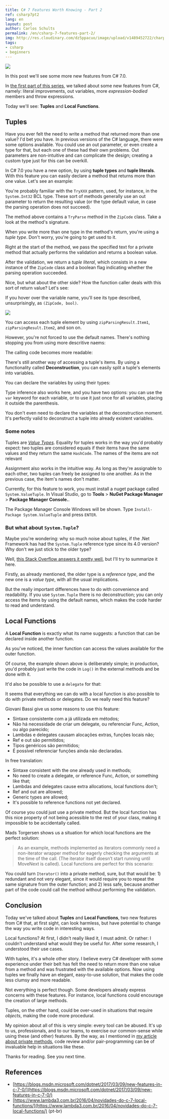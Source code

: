```yaml
---
title: C# 7 Features Worth Knowing - Part 2
ref: csharp7pt2
lang: en
layout: post
author: Carlos Schults
permalink: /en/csharp-7-features-part-2/
img: http://res.cloudinary.com/dz5ppacuo/image/upload/v1489452722/charp7-features-cover_ciekql.jpg
tags:
- csharp
- beginners
---
```


![](http://res.cloudinary.com/dz5ppacuo/image/upload/v1489452722/charp7-features-cover_ciekql.jpg)

In this post we'll see some more new features from C# 7.0.
<!--more-->

In [the first part of this series](http://carlosschults.net/en/csharp-7-features/), we talked about some new features from C#, namely: literal improvements, out variables, more *expression-bodied* members and throw expressions.

Today we'll see: **Tuples** and **Local Functions**.

## Tuples

Have you ever felt the need to write a method that returned more than one value? I'd bet you have. In previous versions of the C# language, there were some options available. You could use an out parameter, or even create a type for that, but each one of these had their own problems. Out parameters are non-intuitive and can complicate the design; creating a custom type just for this can be overkill.

In C# 7.0 you have a new option, by using **tuple types** and **tuple literals**. With this feature you can easily declare a method that returns more than one value. Let's see an example:

<script src="https://gist.github.com/carlosschults/37689aeb84ed4fdff067eab72690a035.js"></script>

You're probably familiar with the `TryXXX` pattern, used, for instance, in the `System.Int32` BCL type. These sort of methods generally use an out parameter to return the resulting value (or the type default value, in case the parsing operation does not succeed).

The method above contains a `TryParse` method in the `ZipCode` class. Take a look at the method's signature.

When you write more than one type in the method's return, you're using a *tuple type*.  Don't worry, you're going to get used to it.

Right at the start of the method, we pass the specified text for a private method that actually performs the validation and returns a boolean value.

After the validation, we return a *tuple literal*, which consists in a new instance of the `ZipCode` class and a boolean flag indicating whether the parsing operation succeeded.

Nice, but what about the other side? How the function caller deals with this sort of return value? Let's see:

<script src="https://gist.github.com/carlosschults/81b46fd01a187d866a41c0a74c8fc430.js"></script>

If you hover over the variable name, you'll see its type described, unsurprisingly, as `(ZipCode, bool)`.

![](http://res.cloudinary.com/dz5ppacuo/image/upload/v1495494940/csharp7-part2-fig1_pnmlx5.png)

You can access each tuple element by using `zipParsingResult.Item1`, `zipParsingResult.Item2`, and son on.

<script src="https://gist.github.com/carlosschults/f4a1cf2fea5808474fb126888c436f55.js"></script>

However, you're not forced to use the default names. There's nothing stopping you from using more descritive naems:

<script src="https://gist.github.com/carlosschults/eb3d649160d4a72a8d94b8ae79eefa2c.js"></script>

The calling code becomes more readable:

<script src="https://gist.github.com/carlosschults/5f5c85d832af66094a68c4a59bdb23d7.js"></script>

There's still another way of accessing a tuple's items. By using a functionality called **Deconstruction**, you can easily split a tuple's elements into variables.

You can declare the variables by using their types:

<script src="https://gist.github.com/carlosschults/cccbc00f7b154bb897c332e4f8ed614c.js"></script>

Type inference also works here, and you have two options: you can use the `var` keyword for each variable, or to use it just once for all variables, placing it outside the parenthesis.

<script src="https://gist.github.com/carlosschults/225e608c7b844df46084b6a7af5b6ac2.js"></script>

You don't even need to declare the variables at the deconstruction moment. It's perfectly valid to deconstruct a tuple into already existent variables.

### Some notes

Tuples are [*Value Types*](http://carlosschults.net/en/value-reference-types-in-csharp//). Equality for tuples works in the way you'd probably expect: two tuples are considered equals if their items have the same values and they return the same `HashCode`. The names of the items are not relevant

<script src="https://gist.github.com/carlosschults/c8200f265b19c59a117d8ad5c347805b.js"></script>

Assignment also works in the intuitive way. As long as they're assignable to each other, two tuples can freely be assigned to one another. As in the previous case, the item's names don't matter.

<script src="https://gist.github.com/carlosschults/feb631d45a4d8b067c502a14eb4730ea.js"></script>

Currently, for this feature to work, you must install a nuget package called `System.ValueTuple`. In Visual Studio, go to **Tools** > **NuGet Package Manager** > **Package Manager Console.**. 

The Package Manager Console Windows will be shown. Type `Install-Package System.ValueTuple` and press `ENTER`.

### But what about `System.Tuple`?

Maybe you're wondering: why so much noise about tuples, if the .Net Framework has had the `System.Tuple` reference type since its 4.0 version? Why don't we just stick to the older type?

Well, [this Stack Overflow answers it pretty well](http://stackoverflow.com/questions/41084411/whats-the-difference-between-system-valuetuple-and-system-tuple), but I'll try to summarize it here.

Firstly, as already mentioned, the older type is a *reference type*, and the new one is a *value type*, with all the usual implications.

But the really important differences have to do with convenience and readability. If you use `System.Tuple` there is no deconstruction; you can only access the items by using the default names, which makes the code harder to read and understand.

## Local Functions

A **Local Function** is exactly what its name suggests: a function that can be declared inside another function.

<script src="https://gist.github.com/carlosschults/0aebfaf7d900d3b47a2d142a676dbb01.js"></script>

As you've noticed, the inner function can access the values available for the outer function.

Of course, the example shown above is deliberately simple; in production, you'd probably just write the code in `Log()` in the external methods and be done with it.

It'd also be possible to use a `delegate` for that:

<script src="https://gist.github.com/carlosschults/045204806458c6563cd3a8b20a63133f.js"></script>

It seems that everything we can do with a local function is also possible to do with private methods or delegates. Do we really need this feature?

Giovani Bassi give us some reasons to use this feature:

>
- Sintaxe consistente com a já utilizada em métodos;
- Não há necessidade de criar um delegate, ou referenciar Func, Action, ou algo parecido;
- Lambdas e delegates causam alocações extras, funções locais não;
- Ref e out são permitidos;
- Tipos genéricos são permitidos;
- É possível referenciar funções ainda não declaradas.

In free translation:

>
- Sintaxe consistent with the one already used in methods;
- No need to create a delegate, or reference Func, Action, or something like that;
- Lambdas and delegates cause extra allocations, local functions don't;
- Ref and out are allowed;
- Generic types are allowed;
- It's possible to reference functions not yet declared.

Of course you could just use a private method. But the local function has this nice property of not being acessible to the rest of your class, making it impossible to be accidentally called.

Mads Torgersen shows us a situation for which local functions are the perfect solution:

> As an example, methods implemented as iterators commonly need a non-iterator wrapper method for eagerly checking the arguments at the time of the call. (The iterator itself doesn’t start running until MoveNext is called). Local functions are perfect for this scenario:

<script src="https://gist.github.com/carlosschults/34b77038c058f261f615e739c7f9ea2a.js"></script>

You could turn `Iterator()` into a private method, sure, but that would be: 1) redundant and not very elegant, since it would require you to repeat the same signature from the outer function; and 2) less safe, because another part of the code could call the method without performing the validation.

## Conclusion

Today we've talked about **Tuples** and **Local Functions**, two new features from C# that, at first sight, can look harmless, but have potential to change the way you write code in interesting ways.

Local functions? At first, I didn't really liked it, I must admit. Or rather: I couldn't understand what would they be useful for. After some research, I understood their use cases.

With tuples, it's a whole other story. I believe every C# developer with some experience under their belt has felt the need to return more than one value from a method and was frustrated with the available options. Now using tuples we finally have an elegant, easy-to-use solution, that makes the code less clumsy and more readable.

Not everything is perfect though. Some developers already express concerns with these features. For instance, local functions could encourage the creation of large methods.

Tuples, on the other hand, could be over-used in situations that require *objects*, making the code more procedural.

My opinion about all of this is very simple: every tool can be abused. It's up to us, professionals, and to our teams, to exercise our common-sense while using these (and other) features. By the way, as I mentioned in [my article about private methods](http://carlosschults.net/en/are-private-methods-a-code-smell/), code review and/or pair-programming can be of invaluable help in situations like these.

Thanks for reading. See you next time.

## References

- [https://blogs.msdn.microsoft.com/dotnet/2017/03/09/new-features-in-c-7-0/](https://blogs.msdn.microsoft.com/dotnet/2017/03/09/new-features-in-c-7-0/)
- [https://www.lambda3.com.br/2016/04/novidades-do-c-7-local-functions/](https://www.lambda3.com.br/2016/04/novidades-do-c-7-local-functions/) (pt-br)